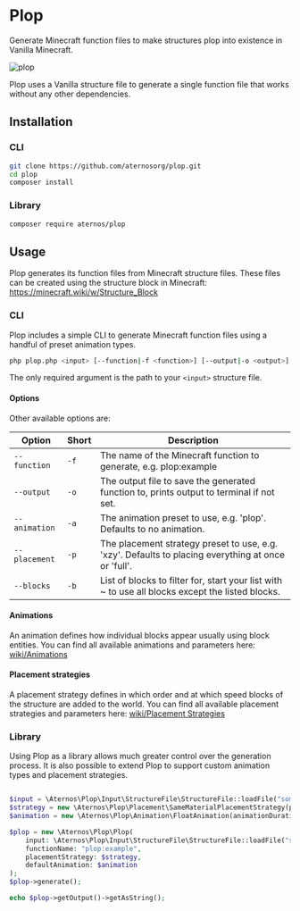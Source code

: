 # Plop
Generate Minecraft function files to make structures plop into existence in Vanilla Minecraft.

![plop](https://github.com/user-attachments/assets/28ec4c33-a8fc-40a9-8a08-7d6471d57ee9)

Plop uses a Vanilla structure file to generate a single function file that works without any other dependencies.

## Installation
### CLI
```bash
git clone https://github.com/aternosorg/plop.git
cd plop
composer install
```

### Library
```bash
composer require aternos/plop
```

## Usage

Plop generates its function files from Minecraft structure files.
These files can be created using the structure block in Minecraft: https://minecraft.wiki/w/Structure_Block

### CLI

Plop includes a simple CLI to generate Minecraft function files using a handful of preset animation types.

```bash
php plop.php <input> [--function|-f <function>] [--output|-o <output>] [--animation|-a <animation>] [--placement|-p <placement>]
```

The only required argument is the path to your `<input>` structure file.

#### Options

Other available options are:

| Option        | Short | Description                                                                                         |
|---------------|-------|-----------------------------------------------------------------------------------------------------|
| `--function`  | `-f`  | The name of the Minecraft function to generate, e.g. plop:example                                   |
| `--output`    | `-o`  | The output file to save the generated function to, prints output to terminal if not set.            |
| `--animation` | `-a`  | The animation preset to use, e.g. 'plop'. Defaults to no animation.                                 |
| `--placement` | `-p`  | The placement strategy preset to use, e.g. 'xzy'. Defaults to placing everything at once or 'full'. |
| `--blocks`    | `-b`  | List of blocks to filter for, start your list with ~ to use all blocks except the listed blocks.    |

#### Animations
An animation defines how individual blocks appear usually using block entities. 
You can find all available animations and parameters here: [wiki/Animations](https://github.com/aternosorg/plop/wiki/Animations)

#### Placement strategies
A placement strategy defines in which order and at which speed blocks of the structure are added to the world.
You can find all available placement strategies and parameters here: [wiki/Placement Strategies](https://github.com/aternosorg/plop/wiki/Placement-Strategies)

### Library

Using Plop as a library allows much greater control over the generation process.
It is also possible to extend Plop to support custom animation types and placement strategies.

```php

$input = \Aternos\Plop\Input\StructureFile\StructureFile::loadFile("something.nbt");
$strategy = new \Aternos\Plop\Placement\SameMaterialPlacementStrategy(perTick: 3);
$animation = new \Aternos\Plop\Animation\FloatAnimation(animationDuration: 25, x: -10, y: 6, z: -10);

$plop = new \Aternos\Plop\Plop(
    input: \Aternos\Plop\Input\StructureFile\StructureFile::loadFile("something.nbt"),
    functionName: "plop:example",
    placementStrategy: $strategy,
    defaultAnimation: $animation
);
$plop->generate();

echo $plop->getOutput()->getAsString();
```

